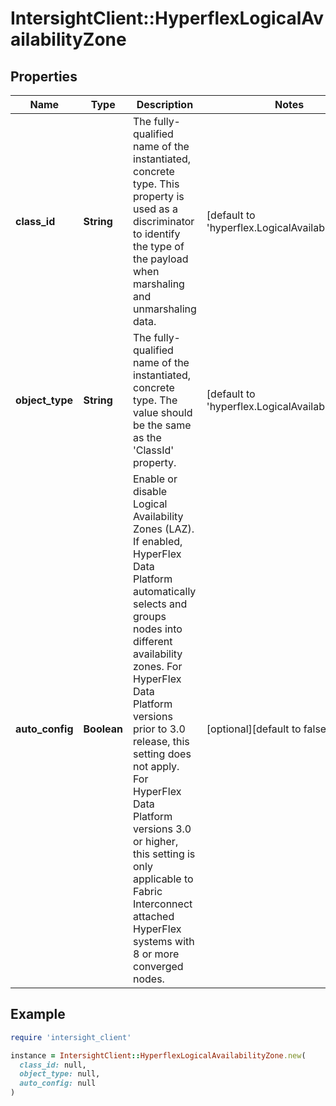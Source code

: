# IntersightClient::HyperflexLogicalAvailabilityZone

## Properties

| Name | Type | Description | Notes |
| ---- | ---- | ----------- | ----- |
| **class_id** | **String** | The fully-qualified name of the instantiated, concrete type. This property is used as a discriminator to identify the type of the payload when marshaling and unmarshaling data. | [default to &#39;hyperflex.LogicalAvailabilityZone&#39;] |
| **object_type** | **String** | The fully-qualified name of the instantiated, concrete type. The value should be the same as the &#39;ClassId&#39; property. | [default to &#39;hyperflex.LogicalAvailabilityZone&#39;] |
| **auto_config** | **Boolean** | Enable or disable Logical Availability Zones (LAZ). If enabled, HyperFlex Data Platform automatically selects and groups nodes into different availability zones. For HyperFlex Data Platform versions prior to 3.0 release, this setting does not apply. For HyperFlex Data Platform versions 3.0 or higher, this setting is only applicable to Fabric Interconnect attached HyperFlex systems with 8 or more converged nodes. | [optional][default to false] |

## Example

```ruby
require 'intersight_client'

instance = IntersightClient::HyperflexLogicalAvailabilityZone.new(
  class_id: null,
  object_type: null,
  auto_config: null
)
```

